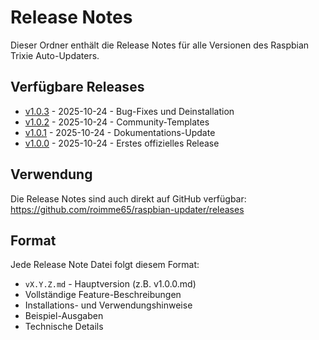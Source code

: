 # Release Notes

Dieser Ordner enthält die Release Notes für alle Versionen des Raspbian Trixie Auto-Updaters.

## Verfügbare Releases

- [v1.0.3](v1.0.3.md) - 2025-10-24 - Bug-Fixes und Deinstallation
- [v1.0.2](v1.0.2.md) - 2025-10-24 - Community-Templates
- [v1.0.1](v1.0.1.md) - 2025-10-24 - Dokumentations-Update
- [v1.0.0](v1.0.0.md) - 2025-10-24 - Erstes offizielles Release

## Verwendung

Die Release Notes sind auch direkt auf GitHub verfügbar:
https://github.com/roimme65/raspbian-updater/releases

## Format

Jede Release Note Datei folgt diesem Format:
- `vX.Y.Z.md` - Hauptversion (z.B. v1.0.0.md)
- Vollständige Feature-Beschreibungen
- Installations- und Verwendungshinweise
- Beispiel-Ausgaben
- Technische Details
